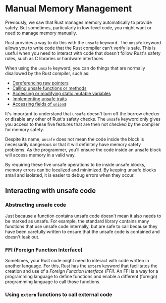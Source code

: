 # Manual Memory Management

Previously, we saw that Rust manages memory automatically to provide safety. But sometimes, particularly in low-level code, you might want or need to manage memory manually.

Rust provides a way to do this with the `unsafe` keyword. The `unsafe` keyword allows you to write code that the Rust compiler can't verify is safe. This is useful when you need to interact with code that doesn't follow Rust's safety rules, such as C libraries or hardware interfaces.

When using the `unsafe` keyword, you can do things that are normally disallowed by the Rust compiler, such as:

- [Dereferencing raw pointers](https://doc.rust-lang.org/book/ch19-01-unsafe-rust.html#dereferencing-a-raw-pointer)
- [Calling unsafe functions or methods](https://doc.rust-lang.org/book/ch19-01-unsafe-rust.html#calling-an-unsafe-function-or-method)
- [Accessing or modifying static mutable variables](https://doc.rust-lang.org/book/ch19-01-unsafe-rust.html#accessing-or-modifying-a-mutable-static-variable)
- [Implementing unsafe traits](https://doc.rust-lang.org/book/ch19-01-unsafe-rust.html#implementing-an-unsafe-trait)
- [Accessing fields of `union`s](https://doc.rust-lang.org/book/ch19-01-unsafe-rust.html#accessing-fields-of-a-union)

It's important to understand that `unsafe` doesn't turn off the borrow checker or disable any other of Rust's safety checks. The `unsafe` keyword only gives you access to these five features that are then not checked by the compiler for memory safety.

Despite its name, `unsafe` does not mean the code inside the block is necessarily dangerous or that it will definitely have memory safety problems. As the programmer, you'll ensure the code inside an unsafe block will access memory in a valid way.

By requiring these five unsafe operations to be inside unsafe blocks, memory errors can be localized and minimized. By keeping unsafe blocks small and isolated, it is easier to debug errors when they occur.

<!-- TODO: helpful compiler/linting for unsafe https://youtu.be/8j_FbjiowvE?si=Nfq5Z4nJSnoNMCy0 -->

## Interacting with unsafe code

<!-- TODO -->

### Abstracting unsafe code

Just because a function contains unsafe code doesn't mean it also needs to be marked as unsafe. For example, the standard library contains many functions that use unsafe code internally, but are safe to call because they have been carefully written to ensure that the unsafe code is contained and doesn't leak out.

<!-- TODO -->

### FFI (Foreign Function Interface)

Sometimes, your Rust code might need to interact with code written in another language. For this, Rust has the `extern` keyword that facilitates the creation and use of a *Foreign Function Interface (FFI)*. An FFI is a way for a programming language to define functions and enable a different (foreign) programming language to call those functions.

<!-- TODO -->

### Using `extern` functions to call external code

<!-- TODO -->
